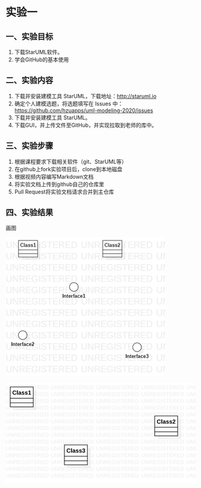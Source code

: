 # 实验一

## 一、实验目标
1. 下载StarUML软件。
2. 学会GitHub的基本使用


## 二、实验内容
1. 下载并安装建模工具 StarUML，下载地址：http://staruml.io
2. 确定个人建模选题，将选题填写在 Issues 中：
https://github.com/hzuapps/uml-modeling-2020/issues
3. 下载并安装建模工具 StarUML。
4. 下载GUI，并上传文件至GitHub，并实现拉取到老师的库中。

## 三、实验步骤
1. 根据课程要求下载相关软件（git、StarUML等）
2. 在github上fork实验项目后，clone到本地磁盘
3. 根据视频内容编写Markdown文档
4. 将实验文档上传到github自己的仓库里
5. Pull Request将实验文档请求合并到主仓库




## 四、实验结果
 画图

![第二个UML图](./mymodel.jpg)

![第一个UML图](./model1.jpg)
